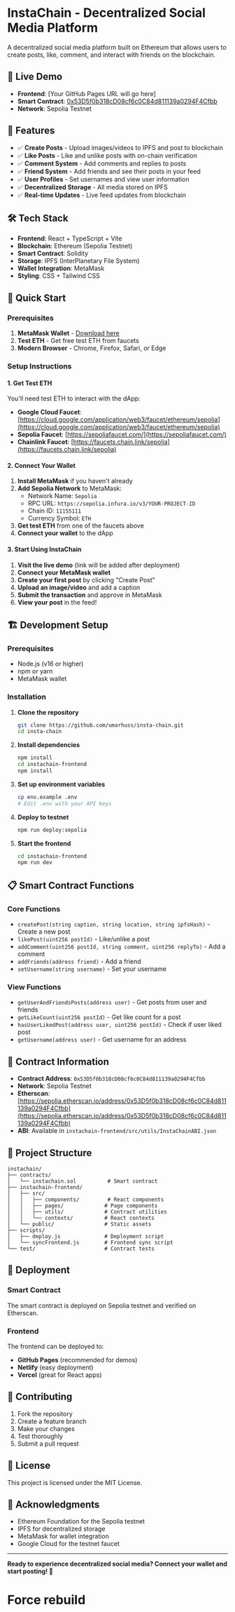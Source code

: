 # InstaChain - Decentralized Social Media Platform

A decentralized social media platform built on Ethereum that allows users to create posts, like, comment, and interact with friends on the blockchain.

## 🚀 Live Demo

-   **Frontend**: [Your GitHub Pages URL will go here]
-   **Smart Contract**: [0x53D5f0b318cD08cf6c0C84d811139a0294F4Cfbb](https://sepolia.etherscan.io/address/0x53D5f0b318cD08cf6c0C84d811139a0294F4Cfbb)
-   **Network**: Sepolia Testnet

## 🎯 Features

-   ✅ **Create Posts** - Upload images/videos to IPFS and post to blockchain
-   ✅ **Like Posts** - Like and unlike posts with on-chain verification
-   ✅ **Comment System** - Add comments and replies to posts
-   ✅ **Friend System** - Add friends and see their posts in your feed
-   ✅ **User Profiles** - Set usernames and view user information
-   ✅ **Decentralized Storage** - All media stored on IPFS
-   ✅ **Real-time Updates** - Live feed updates from blockchain

## 🛠️ Tech Stack

-   **Frontend**: React + TypeScript + Vite
-   **Blockchain**: Ethereum (Sepolia Testnet)
-   **Smart Contract**: Solidity
-   **Storage**: IPFS (InterPlanetary File System)
-   **Wallet Integration**: MetaMask
-   **Styling**: CSS + Tailwind CSS

## 🚀 Quick Start

### Prerequisites

1. **MetaMask Wallet** - [Download here](https://metamask.io/)
2. **Test ETH** - Get free test ETH from faucets
3. **Modern Browser** - Chrome, Firefox, Safari, or Edge

### Setup Instructions

#### 1. Get Test ETH

You'll need test ETH to interact with the dApp:

-   **Google Cloud Faucet**: [https://cloud.google.com/application/web3/faucet/ethereum/sepolia](https://cloud.google.com/application/web3/faucet/ethereum/sepolia)
-   **Sepolia Faucet**: [https://sepoliafaucet.com/](https://sepoliafaucet.com/)
-   **Chainlink Faucet**: [https://faucets.chain.link/sepolia](https://faucets.chain.link/sepolia)

#### 2. Connect Your Wallet

1. **Install MetaMask** if you haven't already
2. **Add Sepolia Network** to MetaMask:
    - Network Name: `Sepolia`
    - RPC URL: `https://sepolia.infura.io/v3/YOUR-PROJECT-ID`
    - Chain ID: `11155111`
    - Currency Symbol: `ETH`
3. **Get test ETH** from one of the faucets above
4. **Connect your wallet** to the dApp

#### 3. Start Using InstaChain

1. **Visit the live demo** (link will be added after deployment)
2. **Connect your MetaMask wallet**
3. **Create your first post** by clicking "Create Post"
4. **Upload an image/video** and add a caption
5. **Submit the transaction** and approve in MetaMask
6. **View your post** in the feed!

## 🏗️ Development Setup

### Prerequisites

-   Node.js (v16 or higher)
-   npm or yarn
-   MetaMask wallet

### Installation

1. **Clone the repository**

    ```bash
    git clone https://github.com/umarhuss/insta-chain.git
    cd insta-chain
    ```

2. **Install dependencies**

    ```bash
    npm install
    cd instachain-frontend
    npm install
    ```

3. **Set up environment variables**

    ```bash
    cp env.example .env
    # Edit .env with your API keys
    ```

4. **Deploy to testnet**

    ```bash
    npm run deploy:sepolia
    ```

5. **Start the frontend**
    ```bash
    cd instachain-frontend
    npm run dev
    ```

## 📋 Smart Contract Functions

### Core Functions

-   `createPost(string caption, string location, string ipfsHash)` - Create a new post
-   `likePost(uint256 postId)` - Like/unlike a post
-   `addComment(uint256 postId, string comment, uint256 replyTo)` - Add a comment
-   `addFriends(address friend)` - Add a friend
-   `setUsername(string username)` - Set your username

### View Functions

-   `getUserAndFriendsPosts(address user)` - Get posts from user and friends
-   `getLikeCount(uint256 postId)` - Get like count for a post
-   `hasUserLikedPost(address user, uint256 postId)` - Check if user liked post
-   `getUsername(address user)` - Get username for an address

## 🔗 Contract Information

-   **Contract Address**: `0x53D5f0b318cD08cf6c0C84d811139a0294F4Cfbb`
-   **Network**: Sepolia Testnet
-   **Etherscan**: [https://sepolia.etherscan.io/address/0x53D5f0b318cD08cf6c0C84d811139a0294F4Cfbb](https://sepolia.etherscan.io/address/0x53D5f0b318cD08cf6c0C84d811139a0294F4Cfbb)
-   **ABI**: Available in `instachain-frontend/src/utils/InstaChainABI.json`

## 🎯 Project Structure

```
instachain/
├── contracts/
│   └── instachain.sol          # Smart contract
├── instachain-frontend/
│   ├── src/
│   │   ├── components/         # React components
│   │   ├── pages/             # Page components
│   │   ├── utils/             # Contract utilities
│   │   └── contexts/          # React contexts
│   └── public/                # Static assets
├── scripts/
│   ├── deploy.js              # Deployment script
│   └── syncFrontend.js        # Frontend sync script
└── test/                      # Contract tests
```

## 🚀 Deployment

### Smart Contract

The smart contract is deployed on Sepolia testnet and verified on Etherscan.

### Frontend

The frontend can be deployed to:

-   **GitHub Pages** (recommended for demos)
-   **Netlify** (easy deployment)
-   **Vercel** (great for React apps)

## 🤝 Contributing

1. Fork the repository
2. Create a feature branch
3. Make your changes
4. Test thoroughly
5. Submit a pull request

## 📄 License

This project is licensed under the MIT License.

## 🙏 Acknowledgments

-   Ethereum Foundation for the Sepolia testnet
-   IPFS for decentralized storage
-   MetaMask for wallet integration
-   Google Cloud for the testnet faucet

---

**Ready to experience decentralized social media? Connect your wallet and start posting! 🚀**
# Force rebuild
